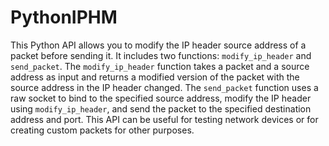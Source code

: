 # PythonIPHM
This Python API allows you to modify the IP header source address of a packet before sending it. It includes two functions: `modify_ip_header` and `send_packet`. The `modify_ip_header` function takes a packet and a source address as input and returns a modified version of the packet with the source address in the IP header changed. The `send_packet` function uses a raw socket to bind to the specified source address, modify the IP header using `modify_ip_header`, and send the packet to the specified destination address and port. This API can be useful for testing network devices or for creating custom packets for other purposes.
